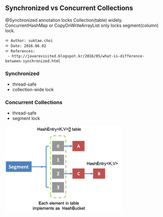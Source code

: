 ## Synchronized vs Concurrent Collections
@Synchronized annotation locks Collection(table) widely. ConcurrentHashMap or CopyOnWriteArrayList only locks segment(column) lock.

```
ㅁ Author: suktae.choi
ㅁ Date: 2016.06.02
ㅁ References:
 - http://javarevisited.blogspot.kr/2016/05/what-is-difference-between-synchronized.html
```

### Synchronized
 - thread-safe
 - collection-wide lock

### Concurrent Collections
 - thread-safe
 - segment lock

<img src="https://github.com/agongi/study/blob/master/parallel-programming/synchronized-concurrent/images/Internal%20implementation%20of%20ConcurrentHashMap%20in%20Java.png" width="75%">
